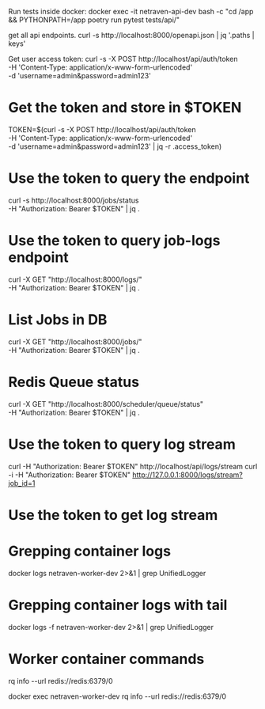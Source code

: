 Run tests inside docker:
docker exec -it netraven-api-dev bash -c "cd /app && PYTHONPATH=/app poetry run pytest tests/api/"

get all api endpoints.
curl -s http://localhost:8000/openapi.json | jq '.paths | keys'

Get user access token:
curl -s -X POST http://localhost/api/auth/token \
  -H 'Content-Type: application/x-www-form-urlencoded' \
  -d 'username=admin&password=admin123'


 # Get the token and store in $TOKEN
TOKEN=$(curl -s -X POST http://localhost/api/auth/token \
  -H 'Content-Type: application/x-www-form-urlencoded' \
  -d 'username=admin&password=admin123' | jq -r .access_token)

# Use the token to query the endpoint
curl -s http://localhost:8000/jobs/status \
  -H "Authorization: Bearer $TOKEN" | jq . 

# Use the token to query job-logs endpoint
curl -X GET "http://localhost:8000/logs/" \
  -H "Authorization: Bearer $TOKEN" | jq . 

# List Jobs in DB
  curl -X GET "http://localhost:8000/jobs/" \
    -H "Authorization: Bearer $TOKEN" | jq .

# Redis Queue status
  curl -X GET "http://localhost:8000/scheduler/queue/status" \
    -H "Authorization: Bearer $TOKEN" | jq .

# Use the token to query log stream
   curl -H "Authorization: Bearer $TOKEN" http://localhost/api/logs/stream
   curl -i -H "Authorization: Bearer $TOKEN" http://127.0.0.1:8000/logs/stream?job_id=1

# Use the token to get log stream

# Grepping container logs
docker logs netraven-worker-dev 2>&1 | grep UnifiedLogger

# Grepping container logs with tail
docker logs -f netraven-worker-dev 2>&1 | grep UnifiedLogger


# Worker container commands
rq info --url redis://redis:6379/0

docker exec netraven-worker-dev rq info --url redis://redis:6379/0